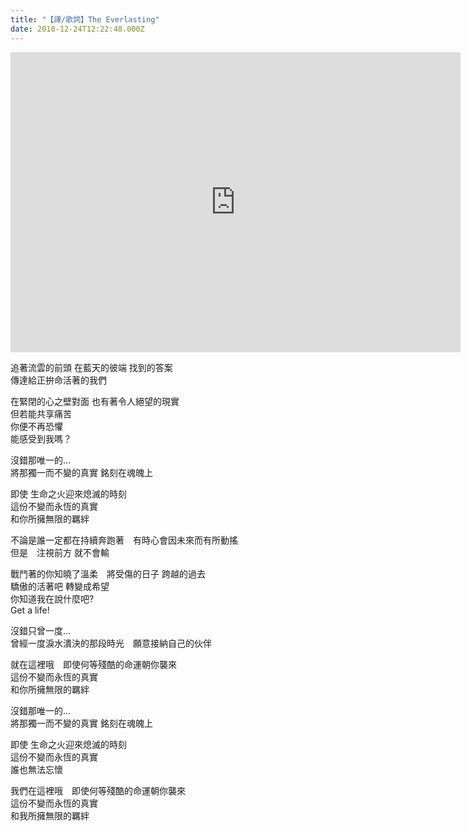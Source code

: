 ```yaml
---
title: "【譯/歌詞】The Everlasting"
date: 2018-12-24T12:22:48.000Z
---
```


<iframe width="720" height="480" src="https://www.youtube.com/embed/8fFeMKFNZuE" frameborder="0" allow="accelerometer; autoplay; clipboard-write; encrypted-media; gyroscope; picture-in-picture" allowfullscreen></iframe>

追著流雲的前頭 在藍天的彼端 找到的答案
<br>傳達給正拚命活著的我們

在緊閉的心之壁對面 也有著令人絕望的現實
<br>但若能共享痛苦
<br>你便不再恐懼
<br>能感受到我嗎？

沒錯那唯一的…
<br>將那獨一而不變的真實 銘刻在魂魄上

即使 生命之火迎來熄滅的時刻
<br>這份不變而永恆的真實
<br>和你所擁無限的羈絆

不論是誰一定都在持續奔跑著　有時心會因未來而有所動搖
<br>但是　注視前方 就不會輸

戰鬥著的你知曉了溫柔　將受傷的日子 跨越的過去
<br>驕傲的活著吧 轉變成希望
<br>你知道我在說什麼吧?
<br>Get a life!

沒錯只曾一度…
<br>曾經一度淚水潰決的那段時光　願意接納自己的伙伴

就在這裡哦　即使何等殘酷的命運朝你襲來
<br>這份不變而永恆的真實
<br>和你所擁無限的羈絆

沒錯那唯一的…
<br>將那獨一而不變的真實 銘刻在魂魄上

即使 生命之火迎來熄滅的時刻
<br>這份不變而永恆的真實
<br>誰也無法忘懷

我們在這裡哦　即使何等殘酷的命運朝你襲來
<br>這份不變而永恆的真實
<br>和我所擁無限的羈絆
